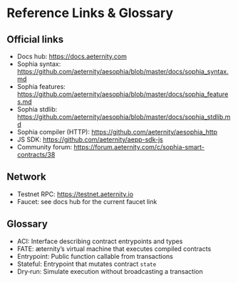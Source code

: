 # Reference Links & Glossary

## Official links
- Docs hub: https://docs.aeternity.com
- Sophia syntax: https://github.com/aeternity/aesophia/blob/master/docs/sophia_syntax.md
- Sophia features: https://github.com/aeternity/aesophia/blob/master/docs/sophia_features.md
- Sophia stdlib: https://github.com/aeternity/aesophia/blob/master/docs/sophia_stdlib.md
- Sophia compiler (HTTP): https://github.com/aeternity/aesophia_http
- JS SDK: https://github.com/aeternity/aepp-sdk-js
- Community forum: https://forum.aeternity.com/c/sophia-smart-contracts/38

## Network
- Testnet RPC: https://testnet.aeternity.io
- Faucet: see docs hub for the current faucet link

## Glossary
- ACI: Interface describing contract entrypoints and types
- FATE: æternity’s virtual machine that executes compiled contracts
- Entrypoint: Public function callable from transactions
- Stateful: Entrypoint that mutates contract `state`
- Dry‑run: Simulate execution without broadcasting a transaction

